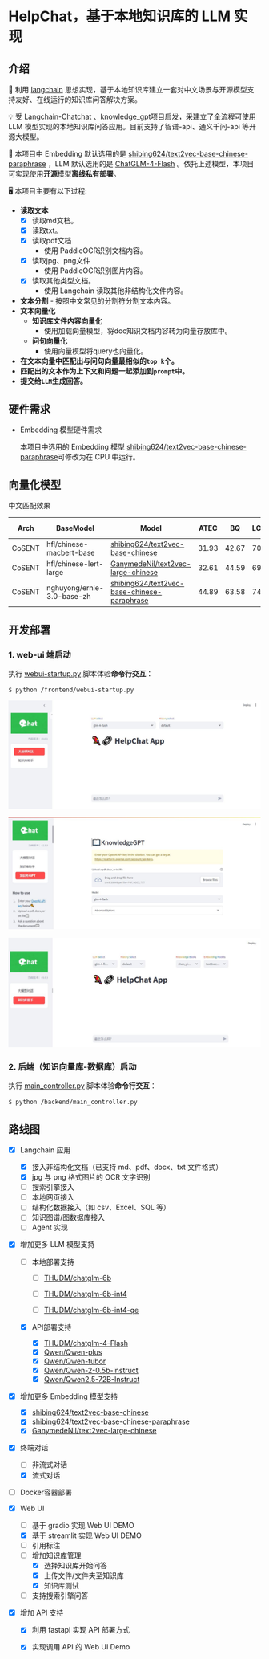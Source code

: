 # HelpChat，基于本地知识库的 LLM 实现
## 介绍

🤖️ 利用 [langchain](https://github.com/hwchase17/langchain) 思想实现，基于本地知识库建立一套对中文场景与开源模型支持友好、在线运行的知识库问答解决方案。

💡 受 [Langchain-Chatchat](https://github.com/chatchat-space/Langchain-Chatchat) 、[knowledge_gpt](https://github.com/mmz-001/knowledge_gpt)项目启发，采建立了全流程可使用 LLM 模型实现的本地知识库问答应用。目前支持了智谱-api、通义千问-api 等开源大模型。

🚩 本项目中 Embedding 默认选用的是 [shibing624/text2vec-base-chinese-paraphrase](https://hf-mirror.com/shibing624/text2vec-base-chinese-paraphrase) ，LLM 默认选用的是 [ChatGLM-4-Flash](https://open.bigmodel.cn/console/trialcenter?modelCode=glm-4-flash) 。依托上述模型，本项目可实现使用**开源**模型**离线私有部署**。

🖥️ 本项目主要有以下过程:
- **读取文本** 
    - [X] 读取md文档。
    - [X] 读取txt。
    - [X] 读取pdf文档
        - 使用 PaddleOCR识别文档内容。
    - [X] 读取jpg、png文件
        - 使用 PaddleOCR识别图片内容。
    - [X] 读取其他类型文档。
        - 使用 Langchain 读取其他非结构化文件内容。
- **文本分割**
      - 按照中文常见的分割符分割文本内容。
- **文本向量化**
    - **知识库文件内容向量化**
        - 使用加载向量模型，将doc知识文档内容转为向量存放库中。
    - **问句向量化**
        - 使用向量模型将query也向量化。
- **在文本向量中匹配出与问句向量最相似的`top k`个。**
- **匹配出的文本作为上下文和问题一起添加到`prompt`中。**
- **提交给`LLM`生成回答。**

## 硬件需求

- Embedding 模型硬件需求
  
  本项目中选用的 Embedding 模型 [shibing624/text2vec-base-chinese-paraphrase](https://hf-mirror.com/shibing624/text2vec-base-chinese-paraphrase)可修改为在 CPU 中运行。

## 向量化模型

中文匹配效果

| Arch   | BaseModel                  | Model                                                        | ATEC  | BQ    | LCQMC | PAWSX | STS-B | SOHU-dd | SOHU-dc | Avg   | QPS  |
| ------ | -------------------------- | ------------------------------------------------------------ | ----- | ----- | ----- | ----- | ----- | ------- | ------- | ----- | ---- |
| CoSENT | hfl/chinese-macbert-base   | [shibing624/text2vec-base-chinese](https://hf-mirror.com/shibing624/text2vec-base-chinese) | 31.93 | 42.67 | 70.16 | 17.21 | 79.30 | 70.27   | 50.42   | 51.61 | 3008 |
| CoSENT | hfl/chinese-lert-large     | [GanymedeNil/text2vec-large-chinese](https://hf-mirror.com/GanymedeNil/text2vec-large-chinese) | 32.61 | 44.59 | 69.30 | 14.51 | 79.44 | 73.01   | 59.04   | 53.12 | 2092 |
| CoSENT | nghuyong/ernie-3.0-base-zh | [shibing624/text2vec-base-chinese-paraphrase](https://hf-mirror.com/shibing624/text2vec-base-chinese-paraphrase) | 44.89 | 63.58 | 74.24 | 40.90 | 78.93 | 76.70   | 63.30   | 63.08 | 3066 |


## 开发部署
### 1. web-ui 端启动
执行 [webui-startup.py](frontend/webui-startup.py) 脚本体验**命令行交互**：
```shell
$ python /frontend/webui-startup.py
```

![对话界面](./libs/pic1.JPG)

![知识库gpt界面](./libs/pic3.JPG)

![知识库对话界面](./libs/pic2.JPG)

### 2. 后端（知识向量库-数据库）启动

执行 [main_controller.py](backend/main_controller.py) 脚本体验**命令行交互**：

```bash
$ python /backend/main_controller.py
```



## 路线图

- [x] Langchain 应用
    - [x] 接入非结构化文档（已支持 md、pdf、docx、txt 文件格式）
    - [x] jpg 与 png 格式图片的 OCR 文字识别
    - [ ] 搜索引擎接入
    - [ ] 本地网页接入
    - [ ] 结构化数据接入（如 csv、Excel、SQL 等）
    - [ ] 知识图谱/图数据库接入
    - [ ] Agent 实现
    
- [x] 增加更多 LLM 模型支持
  
    - [ ] 本地部署支持
    
        - [ ] [THUDM/chatglm-6b](https://huggingface.co/THUDM/chatglm-6b)
    
        - [ ] [THUDM/chatglm-6b-int4](https://huggingface.co/THUDM/chatglm-6b-int4)
        - [ ] [THUDM/chatglm-6b-int4-qe](https://huggingface.co/THUDM/chatglm-6b-int4-qe)
    
    - [x] API部署支持
    
        - [x] [THUDM/chatglm-4-Flash](https://open.bigmodel.cn/console/trialcenter?modelCode=glm-4-flash)
        - [x] [Qwen/Qwen-plus](https://bailian.console.aliyun.com/?productCode=p_efm#/model-market/detail/qwen-plus)
        - [x] [Qwen/Qwen-tubor](https://bailian.console.aliyun.com/?productCode=p_efm#/model-market/detail/qwen-turbo)
        - [x] [Qwen/Qwen-2-0.5b-instruct](https://bailian.console.aliyun.com/?productCode=p_efm#/model-market/detail/qwen2-0.5b-instruct)
        - [x] [Qwen/Qwen2.5-72B-Instruct](https://www.modelscope.cn/models/Qwen/Qwen2.5-72B-Instruct)
    
- [x] 增加更多 Embedding 模型支持
    - [x] [shibing624/text2vec-base-chinese](https://huggingface.co/shibing624/text2vec-base-chinese)
    - [x] [shibing624/text2vec-base-chinese-paraphrase](https://hf-mirror.com/shibing624/text2vec-base-chinese-paraphrase)
    - [x] [GanymedeNil/text2vec-large-chinese](https://huggingface.co/GanymedeNil/text2vec-large-chinese)
    
- [x] 终端对话
    - [ ] 非流式对话
    - [x] 流式对话
- [ ] Docker容器部署
- [x] Web UI
    - [ ] 基于 gradio 实现 Web UI DEMO
    - [x] 基于 streamlit 实现 Web UI DEMO
    - [ ] 引用标注
    - [ ] 增加知识库管理
        - [x] 选择知识库开始问答
        - [x] 上传文件/文件夹至知识库
        - [x] 知识库测试
    - [ ] 支持搜索引擎问答
    
- [x] 增加 API 支持
    - [x] 利用 fastapi 实现 API 部署方式
    - [x] 实现调用 API 的 Web UI Demo

